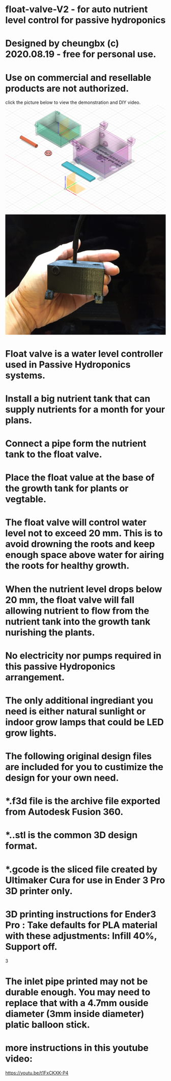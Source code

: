 # float-valve-V2  - for auto nutrient level control for passive hydroponics
#
# Designed by cheungbx (c) 2020.08.19 - free for personal use.
# Use on commercial and resellable products are not authorized.

click the picture below to view the demonstration and DIY video.
[![PicureLinkedToVideo](picture.jpg)](https://youtu.be/t1FxCKXK-P4)
[![PicureLinkedToVideo](IMG_5468.JPG)](https://youtu.be/t1FxCKXK-P4)


# Float valve is a water level controller used in Passive Hydroponics systems.
# Install a big nutrient tank that can supply nutrients for a month for your plans.
# Connect a pipe form the nutrient tank to the float valve.
# Place the float value at the base of the growth tank for plants or vegtable.
# The float valve will control water level not to exceed 20 mm. This is to avoid drowning the roots and keep enough space above water for airing the roots for healthy growth.
# When the nutrient level drops below 20 mm, the float valve will fall allowing nutrient to flow from the nutrient tank into the growth tank nurishing the plants.
# No electricity nor pumps required in this passive Hydroponics arrangement.
# The only additional ingrediant you need is either natural sunlight or indoor grow lamps that could be LED grow lights.
# The following original design files are included for you to custimize the design for your own need.
#
# *.f3d file is the archive file exported from Autodesk Fusion 360.
# *..stl is the common 3D design format.
# *.gcode is the sliced file created by Ultimaker Cura for use in Ender 3 Pro 3D printer only.
#
# 3D printing instructions for Ender3 Pro : Take defaults for PLA material with these adjustments: Infill 40%,   Support off.
3
# The inlet pipe printed may not be durable enough. You may need to replace that with a 4.7mm ouside diameter (3mm inside diameter) platic balloon stick.
# more instructions in this youtube video:

https://youtu.be/t1FxCKXK-P4
